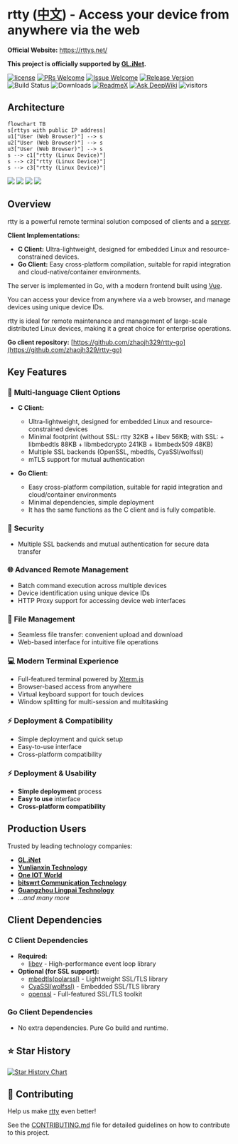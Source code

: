 # rtty ([中文](/README_ZH.md)) - Access your device from anywhere via the web

**Official Website:** https://rttys.net/

**This project is officially supported by [GL.iNet](https://www.gl-inet.com).**

[1]: https://img.shields.io/badge/license-MIT-brightgreen.svg?style=plastic
[2]: /LICENSE
[3]: https://img.shields.io/badge/PRs-welcome-brightgreen.svg?style=plastic
[4]: https://github.com/zhaojh329/rtty/pulls
[5]: https://img.shields.io/badge/Issues-welcome-brightgreen.svg?style=plastic
[6]: https://github.com/zhaojh329/rtty/issues/new
[7]: https://img.shields.io/badge/release-9.0.1-blue.svg?style=plastic
[8]: https://github.com/zhaojh329/rtty/releases
[9]: https://github.com/zhaojh329/rtty/workflows/build/badge.svg
[10]: https://raw.githubusercontent.com/CodePhiliaX/resource-trusteeship/main/readmex.svg
[11]: https://readmex.com/zhaojh329/rtty
[12]: https://deepwiki.com/badge.svg
[13]: https://deepwiki.com/zhaojh329/rtty
[14]: https://img.shields.io/github/downloads/zhaojh329/rtty/total

[![license][1]][2]
[![PRs Welcome][3]][4]
[![Issue Welcome][5]][6]
[![Release Version][7]][8]
![Build Status][9]
![Downloads][14]
[![ReadmeX][10]][11]
[![Ask DeepWiki][12]][13]
![visitors](https://visitor-badge.laobi.icu/badge?page_id=zhaojh329.rtty)

[Xterm.js]: https://github.com/xtermjs/xterm.js
[libev]: http://software.schmorp.de/pkg/libev.html
[openssl]: https://github.com/openssl/openssl
[mbedtls(polarssl)]: https://github.com/ARMmbed/mbedtls
[CyaSSl(wolfssl)]: https://github.com/wolfSSL/wolfssl
[vue]: https://github.com/vuejs/vue
[server]: https://github.com/zhaojh329/rttys

## Architecture

```mermaid
flowchart TB
s[rttys with public IP address]
u1["User (Web Browser)"] --> s
u2["User (Web Browser)"] --> s
u3["User (Web Browser)"] --> s
s --> c1["rtty (Linux Device)"]
s --> c2["rtty (Linux Device)"]
s --> c3["rtty (Linux Device)"]
```

![](/img/terminal.gif)
![](/img/file.gif)
![](/img/web.gif)
![](/img/virtual-keyboard.jpg)

## Overview

rtty is a powerful remote terminal solution composed of clients and a [server].

**Client Implementations:**
- **C Client:** Ultra-lightweight, designed for embedded Linux and resource-constrained devices.
- **Go Client:** Easy cross-platform compilation, suitable for rapid integration and cloud-native/container environments.

The server is implemented in Go, with a modern frontend built using [Vue].

You can access your device from anywhere via a web browser, and manage devices using unique device IDs.

rtty is ideal for remote maintenance and management of large-scale distributed Linux devices, making it a great choice for enterprise operations.

**Go client repository:** [https://github.com/zhaojh329/rtty-go](https://github.com/zhaojh329/rtty-go)

## Key Features

### 🚀 **Multi-language Client Options**
- **C Client:**
  - Ultra-lightweight, designed for embedded Linux and resource-constrained devices
  - Minimal footprint (without SSL: rtty 32KB + libev 56KB; with SSL: + libmbedtls 88KB + libmbedcrypto 241KB + libmbedx509 48KB)
  - Multiple SSL backends (OpenSSL, mbedtls, CyaSSl/wolfssl)
  - mTLS support for mutual authentication

- **Go Client:**
  - Easy cross-platform compilation, suitable for rapid integration and cloud/container environments
  - Minimal dependencies, simple deployment
  - It has the same functions as the C client and is fully compatible.

### 🔐 **Security**
- Multiple SSL backends and mutual authentication for secure data transfer

### 🌐 **Advanced Remote Management**
- Batch command execution across multiple devices
- Device identification using unique device IDs
- HTTP Proxy support for accessing device web interfaces

### 📁 **File Management**
- Seamless file transfer: convenient upload and download
- Web-based interface for intuitive file operations

### 💻 **Modern Terminal Experience**
- Full-featured terminal powered by [Xterm.js]
- Browser-based access from anywhere
- Virtual keyboard support for touch devices
- Window splitting for multi-session and multitasking

### ⚡ **Deployment & Compatibility**
- Simple deployment and quick setup
- Easy-to-use interface
- Cross-platform compatibility

### ⚡ **Deployment & Usability**
- **Simple deployment** process
- **Easy to use** interface
- **Cross-platform compatibility**

## Production Users

Trusted by leading technology companies:

- **[GL.iNet](https://www.gl-inet.com/)**
- **[Yunlianxin Technology](http://www.iyunlink.com/)**
- **[One IOT World](https://www.oneiotworld.com/)**
- **[bitswrt Communication Technology](http://bitswrt.com/)**
- **[Guangzhou Lingpai Technology](https://linkpi.cn/)**
- *...and many more*


## Client Dependencies

### C Client Dependencies
- **Required:**
  - [libev] - High-performance event loop library
- **Optional (for SSL support):**
  - [mbedtls(polarssl)] - Lightweight SSL/TLS library
  - [CyaSSl(wolfssl)] - Embedded SSL/TLS library
  - [openssl] - Full-featured SSL/TLS toolkit

### Go Client Dependencies
- No extra dependencies. Pure Go build and runtime.

## ⭐ Star History

[![Star History Chart](https://api.star-history.com/svg?repos=zhaojh329/rtty&type=Date)](https://www.star-history.com/#zhaojh329/rtty&Date)

## 🤝 Contributing

Help us make [rtty](https://github.com/zhaojh329/rtty) even better!

See the [CONTRIBUTING.md](https://github.com/zhaojh329/rtty/blob/master/CONTRIBUTING.md) file for detailed guidelines on how to contribute to this project.
